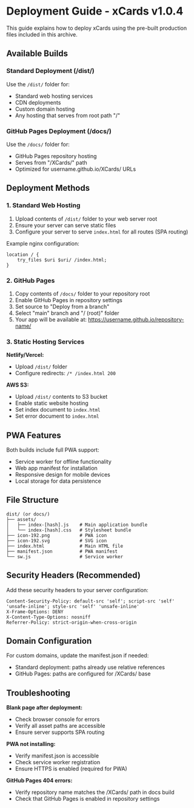 # Deployment Guide - xCards v1.0.4

This guide explains how to deploy xCards using the pre-built production files included in this archive.

## Available Builds

### Standard Deployment (/dist/)
Use the `/dist/` folder for:
- Standard web hosting services
- CDN deployments
- Custom domain hosting
- Any hosting that serves from root path "/"

### GitHub Pages Deployment (/docs/)
Use the `/docs/` folder for:
- GitHub Pages repository hosting
- Serves from "/XCards/" path
- Optimized for username.github.io/XCards/ URLs

## Deployment Methods

### 1. Standard Web Hosting

1. Upload contents of `/dist/` folder to your web server root
2. Ensure your server can serve static files
3. Configure your server to serve `index.html` for all routes (SPA routing)

Example nginx configuration:
```nginx
location / {
    try_files $uri $uri/ /index.html;
}
```

### 2. GitHub Pages

1. Copy contents of `/docs/` folder to your repository root
2. Enable GitHub Pages in repository settings
3. Set source to "Deploy from a branch"
4. Select "main" branch and "/ (root)" folder
5. Your app will be available at: https://username.github.io/repository-name/

### 3. Static Hosting Services

**Netlify/Vercel:**
- Upload `/dist/` folder
- Configure redirects: `/* /index.html 200`

**AWS S3:**
- Upload `/dist/` contents to S3 bucket
- Enable static website hosting
- Set index document to `index.html`
- Set error document to `index.html`

## PWA Features

Both builds include full PWA support:
- Service worker for offline functionality
- Web app manifest for installation
- Responsive design for mobile devices
- Local storage for data persistence

## File Structure

```
dist/ (or docs/)
├── assets/
│   ├── index-[hash].js    # Main application bundle
│   └── index-[hash].css   # Stylesheet bundle
├── icon-192.png           # PWA icon
├── icon-192.svg           # SVG icon
├── index.html             # Main HTML file
├── manifest.json          # PWA manifest
└── sw.js                  # Service worker
```

## Security Headers (Recommended)

Add these security headers to your server configuration:

```
Content-Security-Policy: default-src 'self'; script-src 'self' 'unsafe-inline'; style-src 'self' 'unsafe-inline'
X-Frame-Options: DENY
X-Content-Type-Options: nosniff
Referrer-Policy: strict-origin-when-cross-origin
```

## Domain Configuration

For custom domains, update the manifest.json if needed:
- Standard deployment: paths already use relative references
- GitHub Pages: paths are configured for /XCards/ base

## Troubleshooting

**Blank page after deployment:**
- Check browser console for errors
- Verify all asset paths are accessible
- Ensure server supports SPA routing

**PWA not installing:**
- Verify manifest.json is accessible
- Check service worker registration
- Ensure HTTPS is enabled (required for PWA)

**GitHub Pages 404 errors:**
- Verify repository name matches the /XCards/ path in docs build
- Check that GitHub Pages is enabled in repository settings